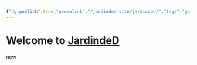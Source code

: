 ```yaml
---
{"dg-publish":true,"permalink":"/jardinded-site/jardinded/","tags":"gardenEntry","dgHomeLink":true,"dgPassFrontmatter":false}
---
```


# Welcome to <u>JardindeD</u>
new